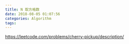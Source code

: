 ```yaml
---
title: N 取方格数
date: 2018-08-05 01:07:56
categories: Algorithm
tags:
---
```


https://leetcode.com/problems/cherry-pickup/description/
